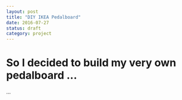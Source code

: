 ```yaml
---
layout: post
title: "DIY IKEA Pedalboard"
date: 2016-07-27
status: draft
category: project
---
```


# So I decided to build my very own pedalboard ...

...
